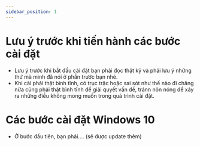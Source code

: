 ```yaml
---
sidebar_position: 1
---
```


# Lưu ý trước khi tiến hành các bước cài đặt
- Lưu ý trước khi bắt đầu cài đặt bạn phải đọc thật kỹ và phải lưu ý những thứ mà mình đã nói ở phần trước bạn nhé.
- Khi cài phải thật bình tĩnh, có trục trặc hoặc sai sót như thế nào đi chăng nữa cũng phải thật bình tĩnh để giải quyết vấn đề, tránn nôn nóng để xảy ra những điều không mong muốn trong quá trình cài đặt.
# Các bước cài đặt Windows 10
- Ở bước đầu tiên, bạn phải.... (sẽ được update thêm)
